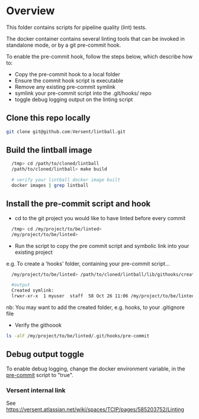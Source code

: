# Overview

This folder contains scripts for pipeline quality (lint) tests.

The docker container contains several linting tools that can be invoked in standalone mode, or by a git pre-commit hook.

To enable the pre-commit hook, follow the steps below, which describe how to:

+ Copy the pre-commit hook to a local folder
+ Ensure the commit hook script is executable
+ Remove any existing pre-commit symlink
+ symlink your pre-commit script into the .git/hooks/ repo
+ toggle debug logging output on the linting script

## Clone this repo locally

```bash
git clone git@github.com:Versent/lintball.git
```

## Build the lintball image

```bash
  /tmp> cd /path/to/cloned/lintball
  /path/to/cloned/lintball> make build

  # verify your lintball docker image built
  docker images | grep lintball
```

## Install the pre-commit script and hook

+ cd to the git project you would like to have linted before every commit

```bash
  /tmp> cd /my/project/to/be/linted>
  /my/project/to/be/linted>
```

+ Run the script to copy the pre commit script and symbolic link into your existing project

e.g. To create a 'hooks' folder, containing your pre-commit script...

```bash
  /my/project/to/be/linted> /path/to/cloned/lintball/lib/githooks/create-local-pre-commit-hook.sh  hooks

  #output
  Created symlink:
  lrwxr-xr-x  1 myuser  staff  58 Oct 26 11:06 /my/project/to/be/linted/.git/hooks/pre-commit@ -> /my/project/to/be/linted/hooks/pre-commit

```

nb: You may want to add the created folder, e.g. hooks, to your .gitignore file

+ Verify the githoook

```bash
ls -alF /my/project/to/be/linted/.git/hooks/pre-commit
```

## Debug output toggle

To enable debug logging, change the docker environment variable, in the [pre-commit](./pre-commit) script to "true".

### Versent internal link

See https://versent.atlassian.net/wiki/spaces/TCIP/pages/585203752/Linting
